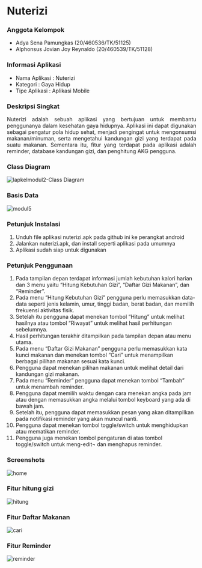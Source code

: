 # Nuterizi

### Anggota Kelompok
- Adya Sena Pamungkas (20/460536/TK/51125)
- Alphonsus Jovian Joy Reynaldo (20/460539/TK/51128)

### Informasi Aplikasi
- Nama Aplikasi	: Nuterizi
- Kategori		: Gaya Hidup
- Tipe Aplikasi	: Aplikasi Mobile

### Deskripsi Singkat
<p align="justify">
Nuterizi adalah sebuah aplikasi yang bertujuan untuk membantu penggunanya dalam kesehatan gaya hidupnya. Aplikasi ini dapat digunakan sebagai pengatur pola hidup sehat, menjadi pengingat untuk mengonsumsi makanan/minuman, serta mengetahui kandungan gizi yang terdapat pada suatu makanan. Sementara itu, fitur yang terdapat pada aplikasi adalah reminder, database kandungan gizi, dan penghitung AKG pengguna.
</p>

### Class Diagram
![lapkelmodul2-Class Diagram](https://user-images.githubusercontent.com/55451337/121817704-1cd40e80-ccad-11eb-9136-38eb77d58a66.png)


### Basis Data
![modul5](https://user-images.githubusercontent.com/55451337/121817478-e5b12d80-ccab-11eb-9137-025412922ad9.png)


### Petunjuk Instalasi
1. Unduh file aplikasi nuterizi.apk pada github ini ke perangkat android
2. Jalankan nuterizi.apk, dan install seperti aplikasi pada umumnya
3. Aplikasi sudah siap untuk digunakan

### Petunjuk Penggunaan
1.	Pada tampilan depan terdapat informasi jumlah kebutuhan kalori harian dan 3 menu yaitu “Hitung Kebutuhan Gizi”, “Daftar Gizi Makanan”, dan “Reminder”.
2.	Pada menu “Hitung Kebutuhan Gizi” pengguna perlu memasukkan data-data seperti jenis kelamin, umur, tinggi badan, berat badan, dan memilih frekuensi aktivitas fisik.
3.	Setelah itu pengguna dapat menekan tombol “Hitung” untuk melihat hasilnya atau tombol “Riwayat” untuk melihat hasil perhitungan sebelumnya.
4.	Hasil perhitungan terakhir ditampilkan pada tampilan depan atau menu utama.
5.	Pada menu “Daftar Gizi Makanan” pengguna perlu memasukkan kata kunci makanan dan menekan tombol “Cari” untuk menampilkan berbagai pilihan makanan sesuai kata kunci.
6.	Pengguna dapat menekan pilihan makanan untuk melihat detail dari kandungan gizi makanan.
7.	Pada menu “Reminder” pengguna dapat menekan tombol “Tambah” untuk menambah reminder.
8.	Pengguna dapat memilih waktu dengan cara menekan angka pada jam atau dengan memasukkan angka melalui tombol keyboard yang ada di bawah jam.
9.	Setelah itu, pengguna dapat memasukkan pesan yang akan ditampilkan pada notifikasi reminder yang akan muncul nanti.
10.	Pengguna dapat menekan tombol toggle/switch untuk menghidupkan atau mematikan reminder.
11.	Pengguna juga menekan tombol pengaturan di atas tombol toggle/switch untuk meng-edit¬ dan menghapus reminder.


### Screenshots
![home](https://user-images.githubusercontent.com/55451337/121818033-07f87a80-ccaf-11eb-8e88-21c674a5c1cd.PNG)

### Fitur hitung gizi
![hitung](https://user-images.githubusercontent.com/55451337/121818037-0c249800-ccaf-11eb-8c6c-1e3c9a3b6e55.PNG)

### Fitur Daftar Makanan
![cari](https://user-images.githubusercontent.com/55451337/121818039-0f1f8880-ccaf-11eb-991a-3945d7356928.PNG)

### Fitur Reminder
![reminder](https://user-images.githubusercontent.com/55451337/121818047-13e43c80-ccaf-11eb-84bf-d0202cfe41ff.PNG)



